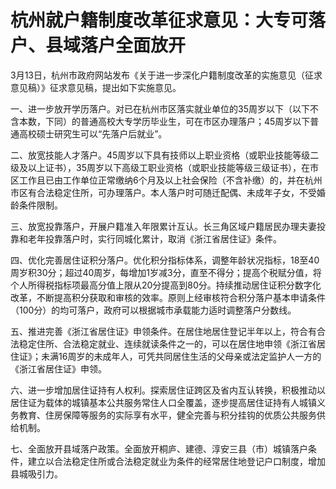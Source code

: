 # 杭州就户籍制度改革征求意见：大专可落户、县域落户全面放开

3月13日，杭州市政府网站发布《关于进一步深化户籍制度改革的实施意见（征求意见稿）》征求意见稿，提出如下实施意见。

一、进一步放开学历落户。对已在杭州市区落实就业单位的35周岁以下（以下不含本数，下同）的普通高校大专学历毕业生，可在市区办理落户；45周岁以下普通高校硕士研究生可以“先落户后就业”。

二、放宽技能人才落户。45周岁以下具有技师以上职业资格（或职业技能等级二级及以上证书），35周岁以下高级工职业资格（或职业技能等级三级证书），在市区工作且已由工作单位正常缴纳6个月及以上社会保险（不含补缴）的，并在杭州市区有合法稳定住所，可办理落户。本人落户时可随迁配偶、未成年子女，不受婚龄条件限制。

三、放宽投靠落户，开展户籍准入年限累计互认。长三角区域户籍居民办理夫妻投靠和老年投靠落户时，实行同城化累计，取消《浙江省居住证》条件。

四、优化完善居住证积分落户。优化积分指标体系，调整年龄状况指标，18至40周岁积30分；超过40周岁，每增加1岁减3分，直至不得分；提高个税赋分值，将个人所得税指标项最高分值上限从20分提高到80分。持续推动居住证积分数字化改革，不断提高积分获取和审核的效率。原则上经审核符合积分落户基本申请条件（100分）的均可落户，政府可以根据城市承载能力适时调整落户分数线。

五、推进完善《浙江省居住证》申领条件。在居住地居住登记半年以上，符合有合法稳定住所、合法稳定就业、连续就读条件之一的，可以在居住地申领《浙江省居住证》；未满16周岁的未成年人，可凭共同居住生活的父母亲或法定监护人一方的《浙江省居住证》申领。

六、进一步增加居住证持有人权利。探索居住证跨区及省内互认转换，积极推动以居住证为载体的城镇基本公共服务常住人口全覆盖，逐步提高居住证持有人城镇义务教育、住房保障等服务的实际享有水平，健全完善与积分挂钩的优质公共服务供给机制。

七、全面放开县域落户政策。全面放开桐庐、建德、淳安三县（市）城镇落户条件，建立以合法稳定住所或合法稳定就业为条件的经常居住地登记户口制度，增加县城吸引力。

